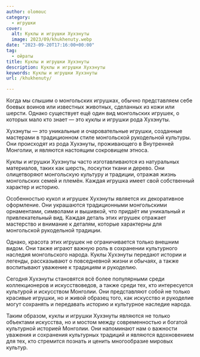 ```yaml
---
author: olomouc
category:
  - игрушки
cover:
  alt: Куклы и игрушки Хухэнуты
  image: 2023/09/khukhenuty.webp
date: "2023-09-20T17:16:00+00:00"
tag:
  - ойраты
title: Куклы и игрушки Хухэнуты
description: Куклы и игрушки Хухэнуты
keywords: Куклы и игрушки Хухэнуты
url: /khukhenuty/

---
```

Когда мы слышим о монгольских игрушках, обычно представляем себе боевых воинов или известных животных, сделанных из кожи или шерсти. Однако существует ещё один вид монгольских игрушек, о которых мало кто знает — это куклы и игрушки рода Хухэнуты.

Хухэнуты — это уникальные и очаровательные игрушки, созданные мастерами в традиционном стиле монгольской рукодельной культуры. Они происходят из рода Хухэнуты, проживающего в Внутренней Монголии, и являются настоящим сокровищем этноса.

Куклы и игрушки Хухэнуты часто изготавливаются из натуральных материалов, таких как шерсть, лоскутки ткани и дерево. Они олицетворяют монгольскую культуру и традиции, отражая жизнь монгольских семей и племён. Каждая игрушка имеет свой собственный характер и историю.

Особенностью кукол и игрушек Хухэнуты является их декоративное оформление. Они украшаются традиционными монгольскими орнаментами, символами и вышивкой, что придаёт им уникальный и привлекательный вид. Каждая деталь этих игрушек отражает мастерство и внимание к деталям, которые характерны для монгольской рукодельной традиции.

Однако, красота этих игрушек не ограничивается только внешним видом. Они также играют важную роль в сохранении культурного наследия монгольского народа. Куклы Хухэнуты передают истории и легенды, рассказывают о повседневной жизни и обычаях, а также воспитывают уважение к традициям и рукоделию.

Сегодня Хухэнуты становятся всё более популярными среди коллекционеров и искусствоведов, а также среди тех, кто интересуется культурой и искусством Монголии. Они представляют собой не только красивые игрушки, но и живой образец того, как искусство и рукоделие могут сохранять и передавать историю и культурное наследие народа.

Таким образом, куклы и игрушки Хухэнуты являются не только объектами искусства, но и мостом между современностью и богатой культурной историей Монголии. Они напоминают нам о важности уважения и сохранения культурных традиций и являются вдохновением для тех, кто стремится познать и ценить многообразие мировых культур.
